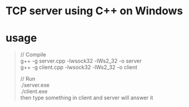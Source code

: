 # TCP server using C++ on Windows

# usage
> // Compile<br>
> g++ -g server.cpp -lwsock32 -lWs2_32 -o server<br>
> g++ -g client.cpp -lwsock32 -lWs2_32 -o client<br>
> 
> // Run<br>
> ./server.exe<br>
> ./client.exe<br>
> then type something in client and server will answer it<br>